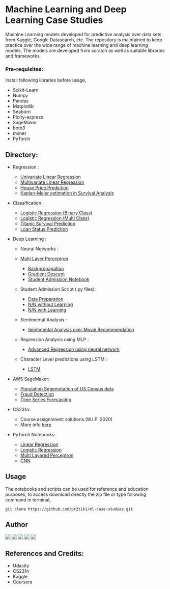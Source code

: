 # Machine Learning and Deep Learning Case Studies

Machine Learning models developed for predictive analysis over data sets from Kaggle, Google Datasearch, etc. The repository is maintained to keep practice over the wide range of machine learning and deep learning models. The models are developed from scratch as well as suitable libraries and frameworks.

### Pre-requisites:
Install following libraries before usage,
  - Scikit-Learn
  - Numpy
  - Pandas
  - Matplotlib
  - Seaborn
  - Plolty-express
  - SageMaker
  - boto3
  - mxnet
  - PyTorch
  
## Directory:
  
  - Regression :
    - [Univariate Linear Regression](https://nbviewer.jupyter.org/github/pr2tik1/ml_models/blob/master/regression/linear_reg_one_var.ipynb)
    - [Multivariate Linear Regression](https://nbviewer.jupyter.org/github/pr2tik1/ml_models/blob/master/regression/linear_reg_multi.ipynb)
    - [House Price Prediction](https://nbviewer.jupyter.org/github/pr2tik1/ml_models/blob/master/regression/houseprice_predicion.ipynb)
    - [Kaplan-Meier estimation in Survival Analysis](https://nbviewer.jupyter.org/github/pr2tik1/ml-case-studies/tree/master/regression/km)
    
  - Classification :
    - [Logistic Regression (Binary Class)](https://nbviewer.jupyter.org/github/pr2tik1/ml_models/blob/master/classification/logistic_binary_class.ipynb)
    - [Logistic Regression (Multi Class)](https://nbviewer.jupyter.org/github/pr2tik1/ml_models/blob/master/classification/logistic_multi_class.ipynb)
    - [Titanic Survival Prediction](https://nbviewer.jupyter.org/github/pr2tik1/ml_models/blob/master/classification/titanic-eda.ipynb)
    - [Loan Status Prediction](https://nbviewer.jupyter.org/github/pr2tik1/ml_models/blob/master/classification/Loan-status.ipynb)

  - Deep Learning : 
     - Neural Networks :
	 - [Multi Layer Perceptron](https://nbviewer.jupyter.org/github/pr2tik1/ml_models/blob/master/neural-networks/mlp_example.py)
         - [Backpropagation](https://nbviewer.jupyter.org/github/pr2tik1/ml_models/blob/master/neural-networks/backprop_example.py)
         - [Gradient Descent](https://nbviewer.jupyter.org/github/pr2tik1/ml_models/blob/master/neural-networks/gradient_example.py)
         - [Student Admission Notebook](https://nbviewer.jupyter.org/github/pr2tik1/ml_models/blob/master/neural-networks/StudentAdmissions.ipynb)
         
     - Student Admission Script (.py files):
        - <a href="https://github.com/pr2tik1/ml_models/blob/master/neural-networks/data_prep.py">Data Preparation</a><br/>
        - <a href="https://github.com/pr2tik1/ml_models/blob/master/neural-networks/nn_admit.py">N/N without Learning</a><br/>
        - <a href="https://github.com/pr2tik1/ml_models/blob/master/neural-networks/nn_admit_backprop.py">N/N with Learning</a><br/>
	
    - Sentimental Analysis :
      - <a href="https://nbviewer.jupyter.org/github/pr2tik1/ml_models/blob/master/neural-networks/movie-sentiment/sentiment-analysis.ipynb">Senitmental Analysis over Movie Recommendation</a><br/>
      
    - Regression Analysis using MLP :
      - <a href="https://nbviewer.jupyter.org/github/pr2tik1/ml-case-studies/blob/master/neural-networks/house-price/house-price.ipynb">Advanced Regression using neural network</a><br/>
    
    - Character Level predictions using LSTM :
      - <a href="https://nbviewer.jupyter.org/github/pr2tik1/ml-case-studies/blob/master/neural-networks/char-LSTM/Character_Level_LSTM.ipynb">LSTM</a><br/>

  - AWS SageMaker:
    - [Population Segemntation of US Census data](https://nbviewer.jupyter.org/github/pr2tik1/ml-case-studies/blob/master/aws-sagemaker/Pop_Segmentation.ipynb)
    - [Fraud Detection](https://nbviewer.jupyter.org/github/pr2tik1/ml-case-studies/blob/master/aws-sagemaker/fraud-detection.ipynb)
    - [Time Series Forecasting](https://nbviewer.jupyter.org/github/pr2tik1/ml-case-studies/blob/master/aws-sagemaker/energy-consumption.ipynb)
  
  - CS231n:
  	- Course assignmnent solutions.(W.I.P. 2020)
	- More info [here](https://nbviewer.jupyter.org/github/pr2tik1/ml-case-studies/tree/master/cs231n-assignments)
    
  - PyTorch Notebooks:
    - [Linear Regression](https://nbviewer.jupyter.org/github/pr2tik1/ml-case-studies/blob/master/PyTorch/Linear-Regression.ipynb)
    - [Logistic Regression](https://nbviewer.jupyter.org/github/pr2tik1/ml-case-studies/blob/master/PyTorch/Logistic-Regression.ipynb)
    - [Multi Layered Perceptron](https://nbviewer.jupyter.org/github/pr2tik1/ml-case-studies/blob/master/PyTorch/Neural-Network.ipynb)
    - [CNN](https://nbviewer.jupyter.org/github/pr2tik1/ml-case-studies/blob/master/PyTorch/CNN.ipynb)
    
## Usage 
The notebooks and scripts can be used for reference and education purposes, to access download directly the zip file or type following command in terminal,
```
git clone https://github.com/pr2tik1/ml-case-studies.git
```
## Author

[<img src="https://img.shields.io/badge/twitter-%231DA1F2.svg?&style=for-the-badge&logo=twitter&logoColor=white" />](https://twitter.com/Pratikpkb) [<img src="https://img.shields.io/badge/medium-%2312100E.svg?&style=for-the-badge&logo=medium&logoColor=white" />](https://medium.com/@pratikbaitha04)  [<img src="https://img.shields.io/badge/linkedin-%230077B5.svg?&style=for-the-badge&logo=linkedin&logoColor=white" />](https://www.linkedin.com/in/pratik-kumar04/) [<img src = "https://img.shields.io/badge/instagram-%23E4405F.svg?&style=for-the-badge&logo=instagram&logoColor=white">](https://www.instagram.com/pratikkumar04/) [<img src = "https://img.shields.io/badge/facebook-%231877F2.svg?&style=for-the-badge&logo=facebook&logoColor=white">](https://www.facebook.com/pr2tik1) 

## References and Credits:
-	Udacity
-	CS231n 
-	Kaggle
-	Coursera
